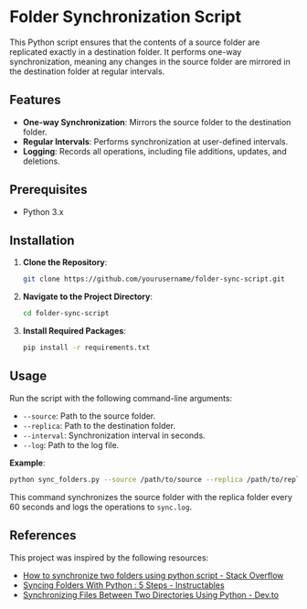 # Folder Synchronization Script

This Python script ensures that the contents of a source folder are replicated exactly in a destination folder. It performs one-way synchronization, meaning any changes in the source folder are mirrored in the destination folder at regular intervals.

## Features

- **One-way Synchronization**: Mirrors the source folder to the destination folder.
- **Regular Intervals**: Performs synchronization at user-defined intervals.
- **Logging**: Records all operations, including file additions, updates, and deletions.

## Prerequisites

- Python 3.x

## Installation

1. **Clone the Repository**:

   ```bash
   git clone https://github.com/yourusername/folder-sync-script.git
   ```

2. **Navigate to the Project Directory**:

   ```bash
   cd folder-sync-script
   ```

3. **Install Required Packages**:

   ```bash
   pip install -r requirements.txt
   ```

## Usage

Run the script with the following command-line arguments:

- `--source`: Path to the source folder.
- `--replica`: Path to the destination folder.
- `--interval`: Synchronization interval in seconds.
- `--log`: Path to the log file.

**Example**:


```bash
python sync_folders.py --source /path/to/source --replica /path/to/replica --interval 60 --log sync.log
```

This command synchronizes the source folder with the replica folder every 60 seconds and logs the operations to `sync.log`.

## References

This project was inspired by the following resources:

- [How to synchronize two folders using python script - Stack Overflow](https://stackoverflow.com/questions/54688687/how-to-synchronize-two-folders-using-python-script)
- [Syncing Folders With Python : 5 Steps - Instructables](https://www.instructables.com/Syncing-Folders-With-Python/)
- [Synchronizing Files Between Two Directories Using Python - Dev.to](https://dev.to/devasservice/synchronizing-files-between-two-directories-using-python-19li)
